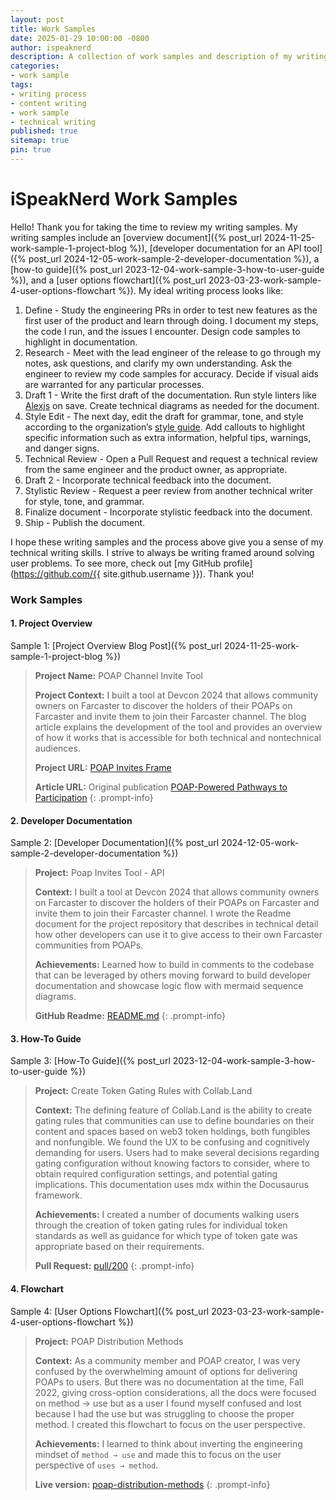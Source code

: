 ```yaml
---
layout: post
title: Work Samples
date: 2025-01-29 10:00:00 -0800
author: ispeaknerd
description: A collection of work samples and description of my writing process.
categories:
- work sample
tags:
- writing process
- content writing
- work sample
- technical writing
published: true
sitemap: true
pin: true
---
```


# iSpeakNerd Work Samples

Hello! Thank you for taking the time to review my writing samples.
My writing samples include an [overview document]({% post_url 2024-11-25-work-sample-1-project-blog %}), [developer documentation for an API tool]({% post_url 2024-12-05-work-sample-2-developer-documentation %}), a [how-to guide]({% post_url 2023-12-04-work-sample-3-how-to-user-guide %}), and a [user options flowchart]({% post_url 2023-03-23-work-sample-4-user-options-flowchart %}).
My ideal writing process looks like:

1. Define - Study the engineering PRs in order to test new features as the first user of the product and learn through doing. I document my steps, the code I run, and the issues I encounter. Design code samples to highlight in documentation.
2. Research - Meet with the lead engineer of the release to go through my notes, ask questions, and clarify my own understanding. Ask the engineer to review my code samples for accuracy. Decide if visual aids are warranted for any particular processes.
3. Draft 1 - Write the first draft of the documentation. Run style linters like [Alexjs](https://alexjs.com/) on save. Create technical diagrams as needed for the document.
4. Style Edit - The next day, edit the draft for grammar, tone, and style according to the organization’s [style guide](https://developers.google.com/style/). Add callouts to highlight specific information such as extra information, helpful tips, warnings, and danger signs.
5. Technical Review - Open a Pull Request and request a technical review from the same engineer and the product owner, as appropriate.
6. Draft 2 - Incorporate technical feedback into the document.
7. Stylistic Review - Request a peer review from another technical writer for style, tone, and grammar.
8. Finalize document - Incorporate stylistic feedback into the document.
9. Ship - Publish the document.

I hope these writing samples and the process above give you a sense of my technical writing skills. I strive to always be writing framed around solving user problems. To see more, check out [my GitHub profile](https://github.com/{{ site.github.username }}). Thank you!

<!-- <div class="resume-contact-links">
  <ul class="list-inline">
  {% for contact in site.data.contact %}
    {% assign social_url = site.social.links | where_exp: "url", "url contains contact.type" | first %}
    {% if social_url %}
      <li class="list-inline-item">
      <a href="{{ social_url }}" {% unless contact.noblank %}target="_blank" rel="noopener noreferrer"{% endunless %} class="no-underline">
        <i class="{{ contact.icon }} resume-contact-icon"></i>
      </a>
      </li>
    {% endif %}
  {% endfor %}
  </ul>
</div> -->

### Work Samples
<!-- TODO: add explicit audience for each -->
#### 1. Project Overview
Sample 1: [Project Overview Blog Post]({% post_url 2024-11-25-work-sample-1-project-blog %})

> **Project Name:** POAP Channel Invite Tool
> 
> **Project Context:** I built a tool at Devcon 2024 that allows community owners on Farcaster to discover the holders of their POAPs on Farcaster and invite them to join their Farcaster channel. The blog article explains the development of the tool and provides an overview of how it works that is accessible for both technical and nontechnical audiences.
> 
> **Project URL:** [POAP Invites Frame](https://github.com/iSpeakNerd/poap-invites-frame)
> 
> **Article URL:** Original publication [POAP-Powered Pathways to Participation](https://paragraph.xyz/@ispeaknerd.eth/poap-powered-pathways-to-participation)
{: .prompt-info}

#### 2. Developer Documentation 
Sample 2: [Developer Documentation]({% post_url 2024-12-05-work-sample-2-developer-documentation %})

> **Project:** Poap Invites Tool - API 
>
> **Context:** I built a tool at Devcon 2024 that allows community owners on Farcaster to discover the holders of their POAPs on Farcaster and invite them to join their Farcaster channel. I wrote the Readme document for the project repository that describes in technical detail how other developers can use it to give access to their own Farcaster communities from POAPs.
> 
> **Achievements:** Learned how to build in comments to the codebase that can be leveraged by others moving forward to build developer documentation and showcase logic flow with mermaid sequence diagrams.
> 
> **GitHub Readme:** [README.md](https://github.com/iSpeakNerd/poap-invites-frame/blob/main/README.md)
{: .prompt-info}

#### 3. How-To Guide
Sample 3: [How-To Guide]({% post_url 2023-12-04-work-sample-3-how-to-user-guide %})

> **Project:** Create Token Gating Rules with Collab.Land
> 
> **Context:** The defining feature of Collab.Land is the ability to create gating rules that communities can use to define boundaries on their content and spaces based on web3 token holdings, both fungibles and nonfungible. We found the UX to be confusing and cognitively demanding for users. Users had to make several decisions regarding gating configuration without knowing factors to consider, where to obtain required configuration settings, and potential gating implications. This documentation uses mdx within the Docusaurus framework.
> 
> **Achievements:** I created a number of documents walking users through the creation of token gating rules for individual token standards as well as guidance for which type of token gate was appropriate based on their requirements.
>
> **Pull Request:** [pull/200](https://github.com/abridged/collabland-dev/pull/200)
{: .prompt-info}

#### 4. Flowchart
Sample 4: [User Options Flowchart]({% post_url 2023-03-23-work-sample-4-user-options-flowchart %})

> **Project:** POAP Distribution Methods
> 
> **Context:** As a community member and POAP creator, I was very confused by the overwhelming amount of options for delivering POAPs to users. But there was no documentation at the time, Fall 2022, giving cross-option considerations, all the docs were focused on method → use but as a user I found myself confused and lost because I had the use but was struggling to choose the proper method. I created this flowchart to focus on the user perspective.
> 
> **Achievements:** I learned to think about inverting the engineering mindset of `method → use` and made this to focus on the user perspective of `uses → method`. 
> 
> **Live version:** [poap-distribution-methods](https://whimsical.com/poap-distribution-methods-79PSrqjYamsUY4nUfE5XFD@6HYTAunKLgTVnpkuieFxo2P6MmRwQtR7d8meXhx22wAfKSW)
{: .prompt-info}
